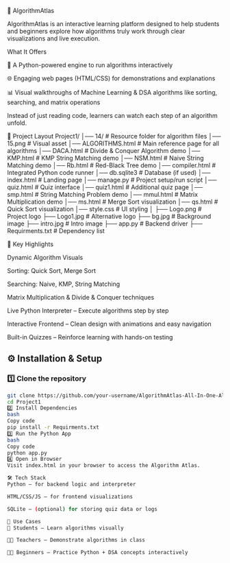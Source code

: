 🔢 AlgorithmAtlas

AlgorithmAtlas is an interactive learning platform designed to help students and beginners explore how algorithms truly work through clear visualizations and live execution.

What It Offers

🐍 A Python-powered engine to run algorithms interactively

🌐 Engaging web pages (HTML/CSS) for demonstrations and explanations

📊 Visual walkthroughs of Machine Learning & DSA algorithms like sorting, searching, and matrix operations

Instead of just reading code, learners can watch each step of an algorithm unfold.

📁 Project Layout
Project1/
│── 14/                 # Resource folder for algorithm files
│── 15.png              # Visual asset
│── ALGORITHMS.html     # Main reference page for all algorithms
│── DACA.html           # Divide & Conquer Algorithm demo
│── KMP.html            # KMP String Matching demo
│── NSM.html            # Naive String Matching demo
│── Rb.html             # Red-Black Tree demo
│── compiler.html       # Integrated Python code runner
│── db.sqlite3          # Database (if used)
│── index.html          # Landing page
│── manage.py           # Project setup/run script
│── quiz.html           # Quiz interface
│── quiz1.html          # Additional quiz page
│── smp.html            # String Matching Problem demo
│── mmul.html           # Matrix Multiplication demo
│── ms.html             # Merge Sort visualization
│── qs.html             # Quick Sort visualization
│── style.css           # UI styling
│
├── Logo.png            # Project logo
├── Logo1.jpg           # Alternative logo
├── bg.jpg              # Background image
├── intro.jpg           # Intro image
├── app.py              # Backend driver
├── Requirments.txt     # Dependency list

🚀 Key Highlights

Dynamic Algorithm Visuals

Sorting: Quick Sort, Merge Sort

Searching: Naive, KMP, String Matching

Matrix Multiplication & Divide & Conquer techniques

Live Python Interpreter – Execute algorithms step by step

Interactive Frontend – Clean design with animations and easy navigation

Built-in Quizzes – Reinforce learning with hands-on testing

## ⚙️ Installation & Setup

### 1️⃣ Clone the repository
```bash
git clone https://github.com/your-username/AlgorithmAtlas-All-In-One-Algorithm-Web.git
cd Project1
2️⃣ Install Dependencies
bash
Copy code
pip install -r Requirments.txt
3️⃣ Run the Python App
bash
Copy code
python app.py
4️⃣ Open in Browser
Visit index.html in your browser to access the Algorithm Atlas.

🛠️ Tech Stack
Python – for backend logic and interpreter

HTML/CSS/JS – for frontend visualizations

SQLite – (optional) for storing quiz data or logs

🎯 Use Cases
📘 Students – Learn algorithms visually

👩‍🏫 Teachers – Demonstrate algorithms in class

🧑‍💻 Beginners – Practice Python + DSA concepts interactively
